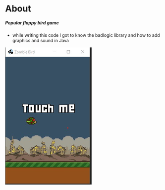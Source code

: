 # About

##### Popular flappy bird game 

* while writing this code I got to know the badlogic library and how to add graphics and sound in Java

![!Flappy image](./Adnotacja_2020-05-07_020436.png)